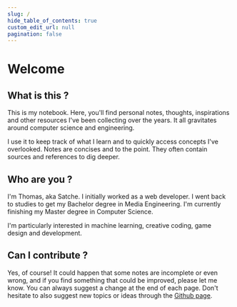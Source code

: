 ```yaml
---
slug: /
hide_table_of_contents: true
custom_edit_url: null
pagination: false
---
```


# Welcome

## What is this ?

This is my notebook. Here, you'll find personal notes, thoughts, inspirations and other resources I've been collecting over the years. It all gravitates around computer science and engineering.

I use it to keep track of what I learn and to quickly access concepts I've overlooked. Notes are concises and to the point. They often contain sources and references to dig deeper.

## Who are you ?

I'm Thomas, aka Satche. I initially worked as a web developer. I went back to studies to get my Bachelor degree in Media Engineering. I'm currently finishing my Master degree in Computer Science.

I'm particularly interested in machine learning, creative coding, game design and development.

## Can I contribute ?

Yes, of course! It could happen that some notes are incomplete or even wrong, and if you find something that could be improved, please let me know. You can always suggest a change at the end of each page. Don't hesitate to also suggest new topics or ideas through the [Github page](https://github.com/satche/notebook).
